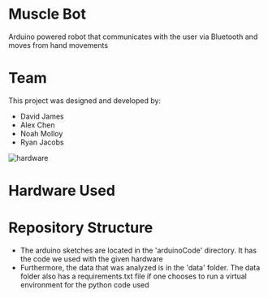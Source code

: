 # Muscle Bot
Arduino powered robot that communicates with the user via Bluetooth and moves from hand movements

# Team
This project was designed and developed by:
- David James
- Alex Chen
- Noah Molloy
- Ryan Jacobs

![hardware](https://github.com/dj-2805/muscleBot/blob/master/sensorBoard.jpg)
# Hardware Used


# Repository Structure
- The arduino sketches are located in the 'arduinoCode' directory. It has the code we used with the given hardware
- Furthermore, the data that was analyzed is in the 'data' folder. The data folder also has a requirements.txt file if one chooses to run a virtual environment for the python code used
